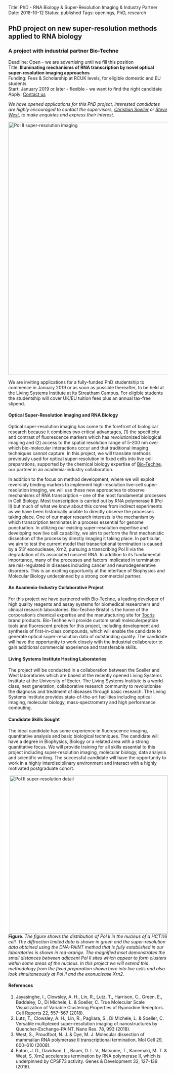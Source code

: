 Title: PhD - RNA Biology & Super-Resolution Imaging & Industry Partner
Date: 2018-10-12
Status: published
Tags: openings, PhD, research

## PhD project on new super-resolution methods applied to RNA biology

### A project with industrial partner Bio-Techne

Deadline: Open - we are advertising until we fill this position <br>
Title: **Illuminating mechanisms of RNA transcription by novel optical super-resolution imaging approaches** <br>
Funding: Fees & Scholarship at RCUK levels, for eligible domestic and EU students<br>
Start: January 2019 or later - flexible - we want to find the right candidate <br>
Apply: [Contact us]({filename}/pages/contact.md)

_We have opened applications for this PhD project, interested candidates are highly encouraged to contact the supervisors, [Christian Soeller](http://emps.exeter.ac.uk/physics-astronomy/staff/cs463) or [Steve West](https://www.exeter.ac.uk/livingsystems/team/faculty/west/), to make enquiries and express their interest._

<img align="center" width="800"
src="{filename}/images/research/POLII-PAINT-for-web-page-03.png" alt="Pol II super-resolution imaging">

We are inviting applications for a fully-funded PhD studentship to commence in January 2019 or as soon as possible thereafter, to be held at the Living Systems Institute at its Streatham Campus.  For eligible students the studentship will cover UK/EU tuition fees plus an annual tax-free stipend.

#### Optical Super-Resolution Imaging and RNA Biology

Optical super-resolution imaging has come to the forefront of biological research because it combines two critical advantages, (1) the specificity and contrast of fluorescence markers which has revolutionized biological imaging and (2) access to the spatial resolution range of 5-200 nm over which bio-molecular interactions occur and that traditional imaging techniques cannot capture. In this project, we will translate methods previously used for optical super-resolution in fixed cells into live cell preparations, supported by the chemical biology expertise of [Bio-Techne](https://www.bio-techne.com/), our partner in an academia-industry collaboration.

In addition to the focus on method development, where we will exploit reversibly binding markers to implement high-resolution live-cell super-resolution imaging, we will use these new approaches to observe mechanisms of RNA transcription – one of the most fundamental processes in Cell Biology.  Most transcription is carried out by RNA polymerase II (Pol II) but much of what we know about this comes from indirect experiments as we have been historically unable to directly observe the processes taking place.  One of our major research interests is the mechanism by which transcription terminates in a process essential for genome punctuation.  In utilizing our existing super-resolution expertise and developing new live cell capability, we aim to perform the first mechanistic dissection of the process by directly imaging it taking place.  In particular, we aim to test the current model that transcriptional termination is caused by a 5’3’ exonuclease, Xrn2, pursuing a transcribing Pol II via the degradation of its associated nascent RNA.  In addition to its fundamental importance, many of the processes and factors implicated in termination are mis-regulated in diseases including cancer and neurodegenerative disorders.  This is an exciting opportunity at the interface of Biophysics and Molecular Biology underpinned by a strong commercial partner.

#### An Academia-Industry Collaborative Project

For this project we have partnered with [Bio-Techne](https://www.bio-techne.com/), a leading developer of high quality reagents and assay systems for biomedical researchers and clinical research laboratories. Bio-Techne Bristol is the home of the corporation’s chemical expertise and the manufacturing site for [Tocris](https://www.tocris.com/) brand products. Bio-Techne will provide custom small molecule/peptide tools and fluorescent probes for this project, including development and synthesis of first-in-class compounds, which will enable the candidate to generate optical super-resolution data of outstanding quality. The candidate will have the opportunity to work closely with the industrial collaborator to gain additional commercial experience and transferable skills.

#### Living Systems Institute Hosting Laboratories

The project will be conducted in a collaboration between the Soeller and West laboratories which are based at the recently opened Living Systems Institute at the University of Exeter. The Living Systems Institute is a world-class, next generation, collaborative research community to revolutionise the diagnosis and treatment of diseases through basic research. The Living Systems Institute provides state-of-the-art facilities including optical imaging, molecular biology, mass-spectrometry and high performance computing.

#### Candidate Skills Sought

The ideal candidate has some experience in fluorescence imaging, quantitative analysis and basic biological techniques. The candidate will have a degree in Biophysics, Biology or a related area with a strong quantitative focus. We will provide training for all skills essential to this project including super-resolution imaging, molecular biology, data analysis and scientific writing. The successful candidate will have the opportunity to work in a highly interdisciplinary environment and interact with a highly motivated postgraduate cohort.

<img style="float:right; border-left:18px solid white" width="500"
src="{filename}/images/research/POLII-PAINT-for-web-page-02.png" alt="Pol II super-resolution detail">

__Figure__. _The figure shows the distribution of Pol II in the nucleus of a HCT116 cell. The diffraction limited data is shown in green and the super-resolution data obtained using the DNA-PAINT method that is fully established in our laboratories is shown in red-orange. The magnified inset demonstrates the small distances between adjacent Pol II sites which appear to form clusters within some areas of the nucleus. In this project we will extend this methodology from the fixed preparation shown here into live cells and also look simultaneously at Pol II and the exonuclease Xrn2._

<p style="clear:right"></p>

#### References

1.	Jayasinghe, I., Clowsley, A. H., Lin, R., Lutz, T., Harrison, C., Green, E., Baddeley, D., Di Michele, L. & Soeller, C. True Molecular Scale Visualization of Variable Clustering Properties of Ryanodine Receptors. Cell Reports 22, 557–567 (2018).
2.	Lutz, T., Clowsley, A. H., Lin, R., Pagliara, S., Di Michele, L. & Soeller, C. Versatile multiplexed super-resolution imaging of nanostructures by Quencher-Exchange-PAINT. Nano Res. 78, 993 (2018).
3.	West, S., Proudfoot, N. J. & Dye, M. J. Molecular dissection of mammalian RNA polymerase II transcriptional termination. Mol Cell 29, 600–610 (2008).
4.	Eaton, J. D., Davidson, L., Bauer, D. L. V., Natsume, T., Kanemaki, M. T. & West, S. Xrn2 accelerates termination by RNA polymerase II, which is underpinned by CPSF73 activity. Genes & Development 32, 127–139 (2018).

